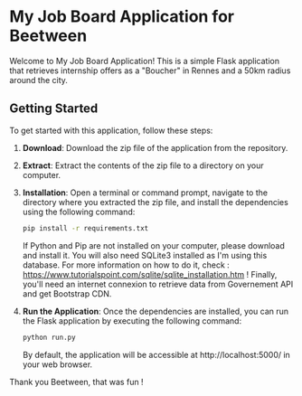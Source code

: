 # My Job Board Application for Beetween

Welcome to My Job Board Application! This is a simple Flask application that retrieves internship offers as a "Boucher"
in Rennes and a 50km radius around the city.

## Getting Started

To get started with this application, follow these steps:

1. **Download**: Download the zip file of the application from the repository.

2. **Extract**: Extract the contents of the zip file to a directory on your computer.

3. **Installation**: Open a terminal or command prompt, navigate to the directory where you extracted the zip file, and install the dependencies using the following command:

    ```bash
    pip install -r requirements.txt
    ```
   
    If Python and Pip are not installed on your computer, please download and install it. You will also need SQLite3 installed as I'm using this database. For more information on how to do it, check : https://www.tutorialspoint.com/sqlite/sqlite_installation.htm ! Finally, you'll need an internet connexion to retrieve data from Governement API and get Bootstrap CDN.


4. **Run the Application**: Once the dependencies are installed, you can run the Flask application by executing the following command:

    ```bash
    python run.py
    ```

   By default, the application will be accessible at http://localhost:5000/ in your web browser.

Thank you Beetween, that was fun !
